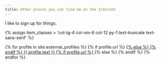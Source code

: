 ```yaml
---
title: Other places you can find me on the Internet
---
```


I like to sign up for things.

{% assign item_classes = 'col-lg-4 col-sm-6 col-12 py-1 text-truncate  text-sans-serif' %}
<div class="row no-gutters pb-3">
    {% for profile in site.external_profiles %}
        {% if profile.url %}
          <a class="{{item_classes}}" href="{{ profile.url }}">
        {% else %}
          <span class="{{item_classes}}">
        {% endif %}
            <span class="pseudo-link-underline">
                <i class="{{ profile.fontawesome-classes }} fa-fw" aria-hidden="true"></i><span class="pl-1">{{ profile.text }}</span>
            </span>
        {% if profile.url %}
          </a>
        {% else %}
          </span>
        {% endif %}
    {% endfor %}
</div>
